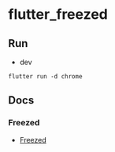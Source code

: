 # flutter_freezed

## Run

- dev

```
flutter run -d chrome
```

## Docs

### Freezed

- [Freezed](https://pub.dev/packages/freezed/install)
